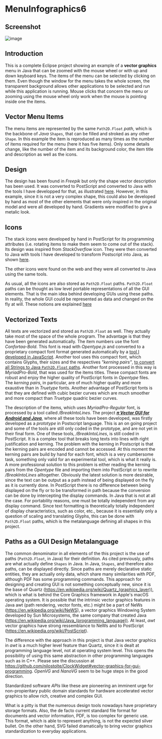 # MenuInfographics6

## Screenshot
![image](https://user-images.githubusercontent.com/80269251/111699875-0da90600-880f-11eb-8e8f-c15bf0abe534.png)

## Introduction

This is a complete Eclipse project showing an example of a **vector graphics** menu in Java that can be zoomed with the mouse wheel or with up and down 
keyboard keys. The items of the menu can be selected by clicking on them. Even though the window for the menu takes the whole screen, the transparent
background allows other applications to be selected and run while this application is running. Mouse clicks that concern the menu or zooming
using the mouse wheel only work when the mouse is pointing inside one the items.

## Vector Menu Items

The menu items are represented by the same `Path2D.Float` _path_, which is the backbone of _Java_ `Shapes`,  that can be filled and stroked as any other
`Shape`. In this example the item is reproduced as many times as the number of items required for the menu (here it has five items). Only some details 
change, like the number of the item and its background color, the item title and description as well as the icons.

## Design

The design has been found in _Freepik_ but only the shape vector description has been used. It was converted to PostScript and converted to Java with 
the tools I have developped for that, as illustrated [here](https://github.com/nilostolte/PostScript/tree/main/Examples/Convertion%20to%20Java). 
However, in this example, since it is not a very complex shape, this could also be developed by hand as most of the other elements that were only 
inspired in the original model and were all developed by hand. Gradients were modified to give a metalic look.

## Icons

The stack icons were developed by hand in PostScript for its programming attributes (i.e. rotating items to make them seem to come out of the stack). Its
design was inspired from _StackOverflow_ icon. They were then converted to Java with tools I have developed to transform Postscript into Java,
as shown [here](https://github.com/nilostolte/PostScript/tree/main/Examples/Convertion%20to%20Java).

The other icons were found on the web and they were all converted to Java using the same tools.

As usual, all the icons are also stored as `Path2D.Float` paths. `Path2D.Float` paths can be thought as low level portable representations of all
the GUI elements. That is the main idea behind developing GUIs using these paths. In reality, the whole GUI could be represented as data and changed
on the fly at will. These notions are explained [here](https://github.com/nilostolte/ClockWidget#clockwidget)

## Vectorized Texts

All texts are vectorized and stored as `Path2D.Float` as well. They actually take most of the space of the whole program. The advantage is that they
have been generated automatically. The item numbers use the font _Confortaa-Bold_. This font is read with _Opentype.js_ and converted to a 
proprietary compact font format generated automatically by a [tool I developed in JavaScript](https://github.com/nilostolte/Projects-Presentations/blob/main/Automatic%20Vector%20Fonts%20Generator%20Project.md). Another tool uses this compact font, which contains 
Glyphs, their sizes and the respectives _"kerning pairs"_, 
[to convert all Strings to Java `Path2D.Float` paths](https://github.com/nilostolte/Projects-Presentations/blob/main/String%20Vectorizer.md). Another 
font processed in this way is _MyriadPro-Bold_, that was used for the items titles. These compact fonts are robust and enjoy the higher quality of PostScript fonts in _Opentype_ files. The _kerning pairs_, in particular, are of much higher quality and more exaustive than in _Truetype_ fonts. Another advantage of PostScript fonts is that they are defined with cubic bezier curves which are much smoother and more compact than _Truetype_ quadric bezier curves. 

The description of the items, which uses _MyriadPro-Regular_ font, is processed by a tool called _/BreakIntoLines_. The project [𝝅<i><b> Vector 
GUI for Android and Java</b></i>](https://github.com/nilostolte/Projects-Presentations/blob/main/%CF%80%20Vector%20GUI%20for%20Java%20and%20Android.md#%CF%80-vector-gui-for-java-and-android), 
where all these tools have been developed, was firstly developed as a _prototype_ in Postscript language. 
This is an on going project and some of the tools are still only coded in the prototype, and are not yet in their final form. One of these 
tools, _/BreakIntoLines_, is still coded in PostScript. It is a complex tool that breaks long texts into lines with right justification and 
kerning. The problem with the kerning in Postscript is that the kerning pairs are encoded and cannot be accessed. At this moment the kerning 
pairs are build by hand for each font, which is a very cumbersome task, something only valid for an experimental tool, which is what it really 
is. A more professional solution to this problem is either reading the kerning pairs from the _Opentype_ file and importing them into PostScript
or to rewrite _/BreakIntoLines_ alltogether. Obviously the latest solution is more desirable, since the text can be output as a path instead of
being displayed on the fly as it is currently done. In PostScript there is no difference between being displayed on the fly or to be transformed 
in path because the conversion can be done by intercepting the display commands. In Java that is not at all the case. For portability reasons,
one must be totally independent from any display command. Since text formatting is theoretically totally independent of display characteristics,
such as color, etc., because it is essentially only a question of scaling and translating Glyphs, this can be done with `Path2D.Float` paths,
which is the metalanguage defining all shapes in this project.

## Paths as a GUI Design Metalanguage

The common denominator in all elements of the this project is the use of paths (`Path2D.Float`, in Java) for their definition. As cited previously,
paths are what actually define `Shapes` in Java. In Java, `Shapes`, and therefore also paths, can be displayed directly. Since paths are merely 
declarative static entities, they are actually only data, which share many similarities with PDF, although PDF has some programming
commands. This approach for designing and creating GUI is not something conceptually new, since it is the base of Quartz (https://en.wikipedia.org/wiki/Quartz_(graphics_layer)), which is what is behind the Core Graphics framework in Apple's macOS operating system. It is possible that the intrinsic vector graphics features in Java awt (path rendering, vector fonts, etc.) might be a part of NeWs (https://en.wikipedia.org/wiki/NeWS), a vector graphics Windowing System developed by Sun Microsystems, the same company that created Java (https://en.wikipedia.org/wiki/Java_(programming_language)). At least, _awt_ vector graphics have strong ressemblance to NeWs and to PostScript (https://en.wikipedia.org/wiki/PostScript).

The difference with the approach in this project is that Java vector graphics in _awt_ is a much higher level feature than Quartz, since it is dealt
at programming language level, not at operating system level. This opens the possibility of using this same abstraction in other programming
languages such as in C++. Please see the discussion at https://github.com/nilostolte/ClockWidget#vector-graphics-for-gui-programming. _OpenVG_ and
_NanoVG_ seem to be huge steps in the good direction. 

Standardized software <i>APIs</i> like these are pioneering an imminent urge for non-propieritary public domain standards for hardware accelerated
vector graphics to allow rich, creative and complex GUI.

What is a pitty is that the numerous design tools nowadays have proprietary storage formats. Also, the de facto current standard file format for
documents and vector information, PDF, is too complex for generic use. This format, which is able to represent anything, is not the expected 
silver bullet. On the other hand, SVG failed dramatically to bring vector graphics standardization to everyday applications.

